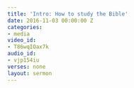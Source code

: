 ```yaml
---
title: 'Intro: How to study the Bible'
date: 2016-11-03 00:00:00 Z
categories:
- media
video_id:
- T86wqIOax7k
audio_id:
- vjp154iu
verses: none
layout: sermon
---
```


